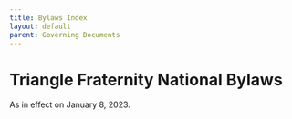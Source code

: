 ```yaml
---
title: Bylaws Index
layout: default
parent: Governing Documents
---
```


# Triangle Fraternity National Bylaws

As in effect on January 8, 2023.

